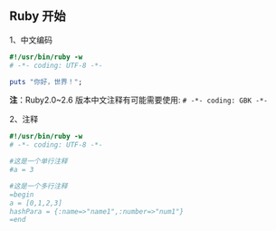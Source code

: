 ## Ruby 开始

1、中文编码

```ruby
#!/usr/bin/ruby -w
# -*- coding: UTF-8 -*-

puts "你好，世界！";
```

**注**：Ruby2.0~2.6 版本中文注释有可能需要使用: `# -*- coding: GBK -*-`

2、注释

```ruby
#!/usr/bin/ruby -w
# -*- coding: UTF-8 -*-

#这是一个单行注释
#a = 3

#这是一个多行注释
=begin
a = [0,1,2,3]
hashPara = {:name=>"name1",:number=>"num1"}
=end
```
